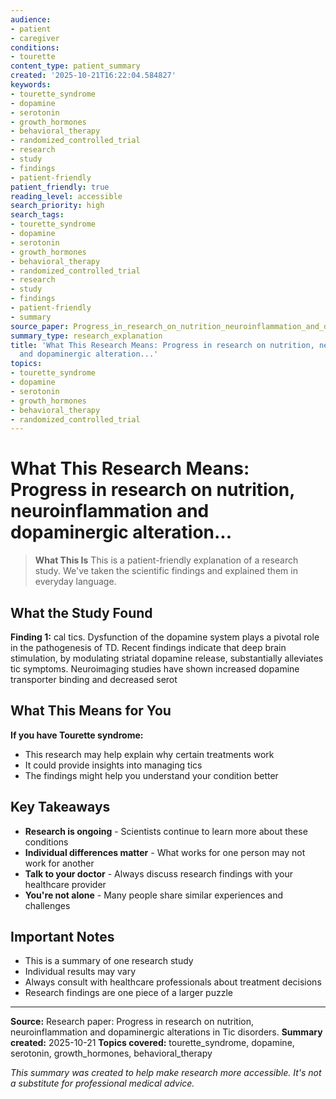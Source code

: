 ```yaml
---
audience:
- patient
- caregiver
conditions:
- tourette
content_type: patient_summary
created: '2025-10-21T16:22:04.584827'
keywords:
- tourette_syndrome
- dopamine
- serotonin
- growth_hormones
- behavioral_therapy
- randomized_controlled_trial
- research
- study
- findings
- patient-friendly
patient_friendly: true
reading_level: accessible
search_priority: high
search_tags:
- tourette_syndrome
- dopamine
- serotonin
- growth_hormones
- behavioral_therapy
- randomized_controlled_trial
- research
- study
- findings
- patient-friendly
- summary
source_paper: Progress_in_research_on_nutrition_neuroinflammation_and_dopaminergic_alterations_in_Tic_disorders.md
summary_type: research_explanation
title: 'What This Research Means: Progress in research on nutrition, neuroinflammation
  and dopaminergic alteration...'
topics:
- tourette_syndrome
- dopamine
- serotonin
- growth_hormones
- behavioral_therapy
- randomized_controlled_trial
---
```


# What This Research Means: Progress in research on nutrition, neuroinflammation and dopaminergic alteration...

> **What This Is**
> This is a patient-friendly explanation of a research study. We've taken the scientific findings and explained them in everyday language.

## What the Study Found

**Finding 1:** cal tics. Dysfunction of the dopamine system plays a pivotal role in the pathogenesis of TD. Recent findings indicate that deep brain stimulation, by modulating striatal dopamine release, substantially alleviates tic symptoms. Neuroimaging studies have shown increased dopamine transporter binding and decreased serot

## What This Means for You

**If you have Tourette syndrome:**
- This research may help explain why certain treatments work
- It could provide insights into managing tics
- The findings might help you understand your condition better

## Key Takeaways

- **Research is ongoing** - Scientists continue to learn more about these conditions
- **Individual differences matter** - What works for one person may not work for another
- **Talk to your doctor** - Always discuss research findings with your healthcare provider
- **You're not alone** - Many people share similar experiences and challenges

## Important Notes

- This is a summary of one research study
- Individual results may vary
- Always consult with healthcare professionals about treatment decisions
- Research findings are one piece of a larger puzzle

---

**Source:** Research paper: Progress in research on nutrition, neuroinflammation and dopaminergic alterations in Tic disorders.
**Summary created:** 2025-10-21
**Topics covered:** tourette_syndrome, dopamine, serotonin, growth_hormones, behavioral_therapy

*This summary was created to help make research more accessible. It's not a substitute for professional medical advice.*

